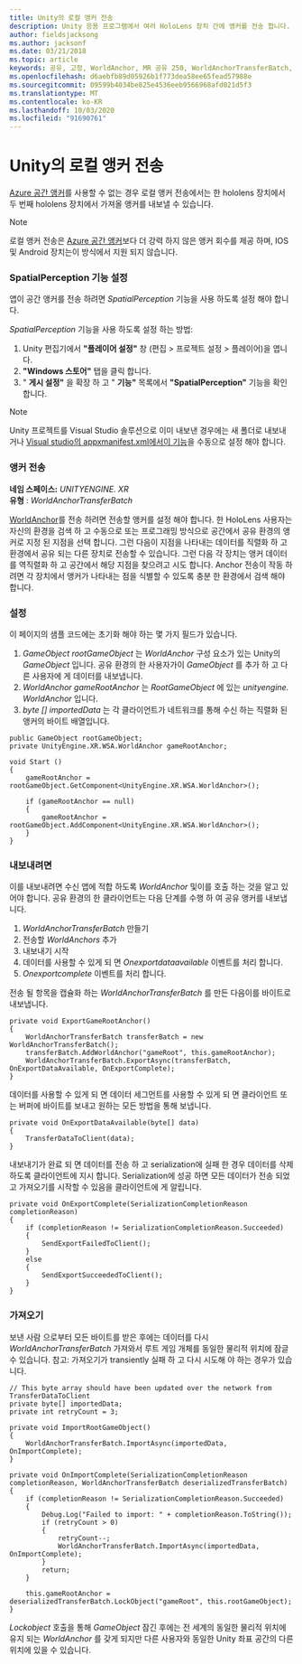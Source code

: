 ```yaml
---
title: Unity의 로컬 앵커 전송
description: Unity 응용 프로그램에서 여러 HoloLens 장치 간에 앵커를 전송 합니다.
author: fieldsjacksong
ms.author: jacksonf
ms.date: 03/21/2018
ms.topic: article
keywords: 공유, 고정, WorldAnchor, MR 공유 250, WorldAnchorTransferBatch, SpatialPerception, 전송, 로컬 앵커 전송, 앵커 내보내기, 앵커 가져오기
ms.openlocfilehash: d6aebfb89d05926b1f773dea58ee65fead57988e
ms.sourcegitcommit: 09599b4034be825e4536eeb9566968afd021d5f3
ms.translationtype: MT
ms.contentlocale: ko-KR
ms.lasthandoff: 10/03/2020
ms.locfileid: "91690761"
---
```

# <a name="local-anchor-transfers-in-unity"></a>Unity의 로컬 앵커 전송

<a href="https://docs.microsoft.com/azure/spatial-anchors" target="_blank">Azure 공간 앵커</a>를 사용할 수 없는 경우 로컬 앵커 전송에서는 한 hololens 장치에서 두 번째 hololens 장치에서 가져올 앵커를 내보낼 수 있습니다.

>[!NOTE]
>로컬 앵커 전송은 <a href="https://docs.microsoft.com/azure/spatial-anchors" target="_blank">Azure 공간 앵커</a>보다 더 강력 하지 않은 앵커 회수를 제공 하며, IOS 및 Android 장치는이 방식에서 지원 되지 않습니다.

### <a name="setting-the-spatialperception-capability"></a>SpatialPerception 기능 설정

앱이 공간 앵커를 전송 하려면 *SpatialPerception* 기능을 사용 하도록 설정 해야 합니다.

*SpatialPerception* 기능을 사용 하도록 설정 하는 방법:
1. Unity 편집기에서 **"플레이어 설정"** 창 (편집 > 프로젝트 설정 > 플레이어)을 엽니다.
2. **"Windows 스토어"** 탭을 클릭 합니다.
3. " **게시 설정"** 을 확장 하 고 " **기능"** 목록에서 **"SpatialPerception"** 기능을 확인 합니다.

>[!NOTE]
>Unity 프로젝트를 Visual Studio 솔루션으로 이미 내보낸 경우에는 새 폴더로 내보내거나 [Visual studio의 appxmanifest.xml에서이 기능](local-anchor-transfers-in-directx.md#set-up-your-app-to-use-the-spatialperception-capability)을 수동으로 설정 해야 합니다.

### <a name="anchor-transfer"></a>앵커 전송

**네임 스페이스:** *UNITYENGINE. XR*<br>
**유형** : *WorldAnchorTransferBatch*

[WorldAnchor](../develop/unity/coordinate-systems-in-unity.md)를 전송 하려면 전송할 앵커를 설정 해야 합니다. 한 HoloLens 사용자는 자신의 환경을 검색 하 고 수동으로 또는 프로그래밍 방식으로 공간에서 공유 환경의 앵커로 지정 된 지점을 선택 합니다. 그런 다음이 지점을 나타내는 데이터를 직렬화 하 고 환경에서 공유 되는 다른 장치로 전송할 수 있습니다. 그런 다음 각 장치는 앵커 데이터를 역직렬화 하 고 공간에서 해당 지점을 찾으려고 시도 합니다. Anchor 전송이 작동 하려면 각 장치에서 앵커가 나타내는 점을 식별할 수 있도록 충분 한 환경에서 검색 해야 합니다.

### <a name="setup"></a>설정

이 페이지의 샘플 코드에는 초기화 해야 하는 몇 가지 필드가 있습니다.
1. *GameObject rootGameObject* 는 *WorldAnchor* 구성 요소가 있는 Unity의 *GameObject* 입니다. 공유 환경의 한 사용자가이 *GameObject* 를 추가 하 고 다른 사용자에 게 데이터를 내보냅니다.
2. *WorldAnchor gameRootAnchor* 는 *RootGameObject* 에 있는 *unityengine. WorldAnchor* 입니다.
3. *byte [] importedData* 는 각 클라이언트가 네트워크를 통해 수신 하는 직렬화 된 앵커의 바이트 배열입니다.

```
public GameObject rootGameObject;
private UnityEngine.XR.WSA.WorldAnchor gameRootAnchor;

void Start ()
{
    gameRootAnchor = rootGameObject.GetComponent<UnityEngine.XR.WSA.WorldAnchor>();

    if (gameRootAnchor == null)
    {
        gameRootAnchor = rootGameObject.AddComponent<UnityEngine.XR.WSA.WorldAnchor>();
    }
}
```

### <a name="exporting"></a>내보내려면

이를 내보내려면 수신 앱에 적합 하도록 *WorldAnchor* 및이를 호출 하는 것을 알고 있어야 합니다. 공유 환경의 한 클라이언트는 다음 단계를 수행 하 여 공유 앵커를 내보냅니다.
1. *WorldAnchorTransferBatch* 만들기
2. 전송할 *WorldAnchors* 추가
3. 내보내기 시작
4. 데이터를 사용할 수 있게 되 면 *Onexportdataavailable* 이벤트를 처리 합니다.
5. *Onexportcomplete* 이벤트를 처리 합니다.

전송 될 항목을 캡슐화 하는 *WorldAnchorTransferBatch* 를 만든 다음이를 바이트로 내보냅니다.

```
private void ExportGameRootAnchor()
{
    WorldAnchorTransferBatch transferBatch = new WorldAnchorTransferBatch();
    transferBatch.AddWorldAnchor("gameRoot", this.gameRootAnchor);
    WorldAnchorTransferBatch.ExportAsync(transferBatch, OnExportDataAvailable, OnExportComplete);
}
```

데이터를 사용할 수 있게 되 면 데이터 세그먼트를 사용할 수 있게 되 면 클라이언트 또는 버퍼에 바이트를 보내고 원하는 모든 방법을 통해 보냅니다.

```
private void OnExportDataAvailable(byte[] data)
{
    TransferDataToClient(data);
}
```

내보내기가 완료 되 면 데이터를 전송 하 고 serialization에 실패 한 경우 데이터를 삭제 하도록 클라이언트에 지시 합니다. Serialization에 성공 하면 모든 데이터가 전송 되었고 가져오기를 시작할 수 있음을 클라이언트에 게 알립니다.

```
private void OnExportComplete(SerializationCompletionReason completionReason)
{
    if (completionReason != SerializationCompletionReason.Succeeded)
    {
        SendExportFailedToClient();
    }
    else
    {
        SendExportSucceededToClient();
    }
}
```

### <a name="importing"></a>가져오기

보낸 사람 으로부터 모든 바이트를 받은 후에는 데이터를 다시 *WorldAnchorTransferBatch* 가져와서 루트 게임 개체를 동일한 물리적 위치에 잠글 수 있습니다. 참고: 가져오기가 transiently 실패 하 고 다시 시도해 야 하는 경우가 있습니다.

```
// This byte array should have been updated over the network from TransferDataToClient
private byte[] importedData;
private int retryCount = 3;

private void ImportRootGameObject()
{
    WorldAnchorTransferBatch.ImportAsync(importedData, OnImportComplete);
}

private void OnImportComplete(SerializationCompletionReason completionReason, WorldAnchorTransferBatch deserializedTransferBatch)
{
    if (completionReason != SerializationCompletionReason.Succeeded)
    {
        Debug.Log("Failed to import: " + completionReason.ToString());
        if (retryCount > 0)
        {
            retryCount--;
            WorldAnchorTransferBatch.ImportAsync(importedData, OnImportComplete);
        }
        return;
    }

    this.gameRootAnchor = deserializedTransferBatch.LockObject("gameRoot", this.rootGameObject);
}
```

*Lockobject* 호출을 통해 *GameObject* 잠긴 후에는 전 세계의 동일한 물리적 위치에 유지 되는 *WorldAnchor* 를 갖게 되지만 다른 사용자와 동일한 Unity 좌표 공간의 다른 위치에 있을 수 있습니다.

